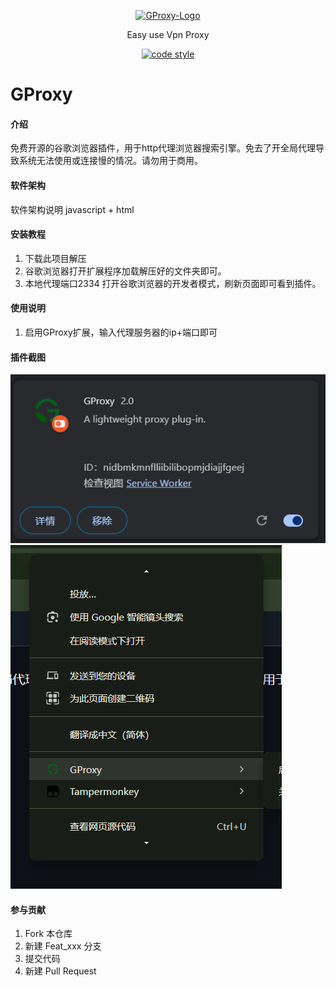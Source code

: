 <p align="center">
  <a href="#">
   <img alt="GProxy-Logo" src="/image/48.png">
  </a>
</p>

<p align="center">
  Easy use Vpn Proxy
</p>

<p align="center">
  <a href="https://www.apache.org/licenses/LICENSE-2.0">
    <img alt="code style" src="https://img.shields.io/badge/license-Apache%202-4EB1BA.svg?style=flat-square">
  </a>
</p>

# GProxy

#### 介绍
免费开源的谷歌浏览器插件，用于http代理浏览器搜索引擎。免去了开全局代理导致系统无法使用或连接慢的情况。请勿用于商用。

#### 软件架构
软件架构说明
javascript + html

#### 安装教程

1.  下载此项目解压
2.  谷歌浏览器打开扩展程序加载解压好的文件夹即可。
3.  本地代理端口2334 打开谷歌浏览器的开发者模式，刷新页面即可看到插件。

#### 使用说明

1. 启用GProxy扩展，输入代理服务器的ip+端口即可

#### 插件截图
<img alt="GProxy-Logo" src="/image/1.png">
<img alt="GProxy-Logo" src="/image/2.png">

#### 参与贡献

1.  Fork 本仓库
2.  新建 Feat_xxx 分支
3.  提交代码
4.  新建 Pull Request
